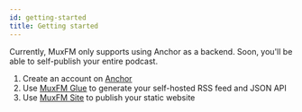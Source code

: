 ```yaml
---
id: getting-started
title: Getting started
---
```


Currently, MuxFM only supports using Anchor as a backend. Soon, you'll be able to self-publish your entire podcast.

1. Create an account on [Anchor](https://anchor.fm)
2. Use [MuxFM Glue](#) to generate your self-hosted RSS feed and JSON API
3. Use [MuxFM Site](#) to publish your static website
